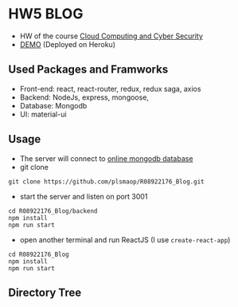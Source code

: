# HW5 BLOG
* HW of the course [Cloud Computing and Cyber Security](http://esys.ee.ntu.edu.tw/course/view.php?id=3)
* [DEMO](http://blog9487.herokuapp.com/) (Deployed on Heroku)
## Used Packages and Framworks
* Front-end: react, react-router, redux, redux saga, axios
* Backend: NodeJs, express, mongoose, 
* Database: Mongodb
* UI: material-ui
## Usage
* The server will connect to [online mongodb database](https://mlab.com/)
* git clone
```
git clone https://github.com/plsmaop/R08922176_Blog.git
```
* start the server and listen on port 3001
```
cd R08922176_Blog/backend
npm install
npm run start
```
* open another terminal and run ReactJS (I use `create-react-app`)
```
cd R08922176_Blog
npm install
npm run start 
```
## Directory Tree
